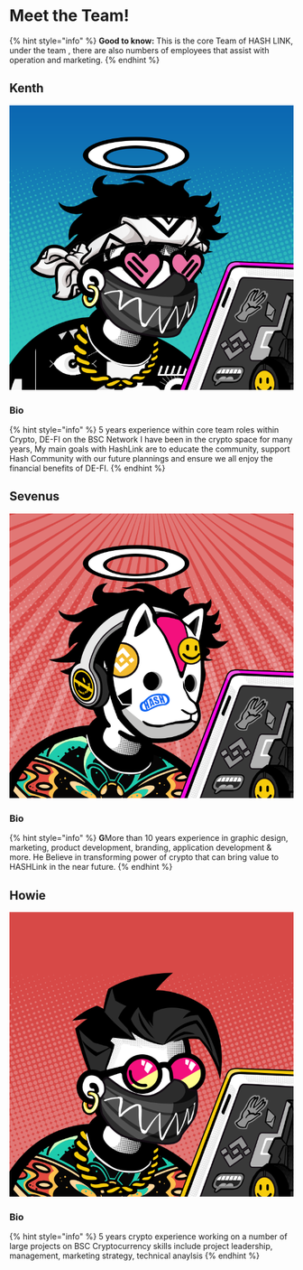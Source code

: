 # Meet the Team!

{% hint style="info" %}
**Good to know:** This is the core Team of HASH LINK, under the team , there are also numbers of employees that assist with operation and marketing.
{% endhint %}

## Kenth

![](../.gitbook/assets/Kenth.png)

### Bio

{% hint style="info" %}
5 years experience within core team roles within Crypto, DE-FI on the BSC Network I have been in the crypto space for many years, My main goals with HashLink are to educate the community, support Hash Community with our future plannings and ensure we all enjoy the financial benefits of DE-FI.
{% endhint %}

## Sevenus

![](../.gitbook/assets/seven.png)

### Bio

{% hint style="info" %}
**G**More than 10 years experience in graphic design, marketing, product development, branding, application development & more. He Believe in transforming power of crypto that can bring value to HASHLink in the near future.
{% endhint %}

## Howie

![](../.gitbook/assets/Howie.png)

### Bio

{% hint style="info" %}
5 years crypto experience working on a number of large projects on BSC Cryptocurrency skills include project leadership, management, marketing strategy, technical anaylsis
{% endhint %}
